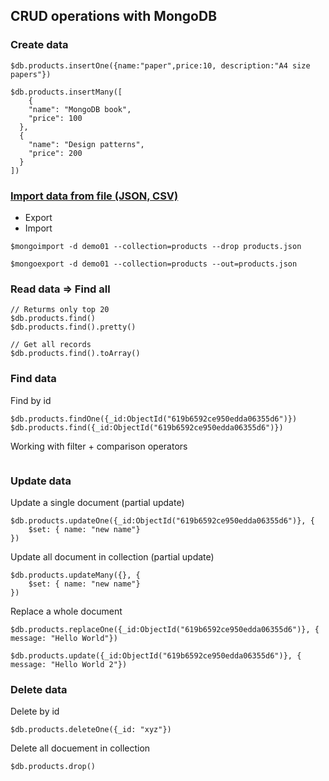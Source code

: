 ## CRUD operations with MongoDB


### Create data
```
$db.products.insertOne({name:"paper",price:10, description:"A4 size papers"})

$db.products.insertMany([
    {
    "name": "MongoDB book",
    "price": 100
  },
  {
    "name": "Design patterns",
    "price": 200
  }
])
```

### [Import data from file (JSON, CSV)](https://docs.mongodb.com/compass/current/import-export/)
* Export
* Import

```
$mongoimport -d demo01 --collection=products --drop products.json

$mongoexport -d demo01 --collection=products --out=products.json
```

### Read data => Find all
```
// Returms only top 20
$db.products.find()
$db.products.find().pretty()

// Get all records
$db.products.find().toArray()
```

### Find data

Find by id
```
$db.products.findOne({_id:ObjectId("619b6592ce950edda06355d6")})
$db.products.find({_id:ObjectId("619b6592ce950edda06355d6")})
```

Working with filter + comparison operators
```
```

### Update data

Update a single document (partial update)
```
$db.products.updateOne({_id:ObjectId("619b6592ce950edda06355d6")}, {
    $set: { name: "new name"}
})
```

Update all document in collection (partial update)
```
$db.products.updateMany({}, {
    $set: { name: "new name"}
})
```

Replace a whole document
```
$db.products.replaceOne({_id:ObjectId("619b6592ce950edda06355d6")}, { message: "Hello World"})

$db.products.update({_id:ObjectId("619b6592ce950edda06355d6")}, { message: "Hello World 2"})
```

### Delete data
Delete by id
```
$db.products.deleteOne({_id: "xyz"})
```

Delete all docuement in collection
```
$db.products.drop()
```
